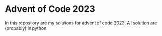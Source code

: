 # Advent of Code 2023

In this repository are my solutions for advent of code 2023. All solution are (propably) in python. 

